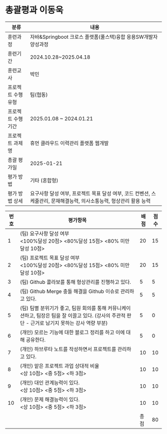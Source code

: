 # 총괄평과 이동욱

| 분류         | 내용                                                                   |
| ---------- | -------------------------------------------------------------------- |
| 훈련과정       | 자바&Springboot 크로스 플랫폼(풀스택)융합 응용SW개발자 양성과정                            |
| 훈련기간       | 2024.10.28~2025.04.18                                                |
| 훈련교사       | 박민                                                                   |
| 프로젝트 수행 유형 | 팀(협동)                                                                |
| 프로젝트 수행기간  | 2025.01.08 ~ 2024.01.21                                              |
| 프로젝트 과제명   | 휴먼 클라우드 이력관리 플랫폼 웹개발                                                 |
| 총괄 평가일     | 2025-01-21                                                           |
| 평가 방법      | 기타 (혼합형)                                                             |
| 평가 방법 상세   | 요구사항 달성 여부, 프로젝트 목표 달성 여부, 코드 컨벤션, 스케줄관리, 문재해결능력, 의사소통능력, 형상관리 활용 능력 |

| 번호  | 평가항목                                                                                     | 배점  | 점수  |
| --- | ---------------------------------------------------------------------------------------- | --- | --- |
| 1   | (팀) 요구사항 달성 여부<br><100%달성 20점> <80%달성 15점> <80% 미만 달성 10점>                               | 20  | 15  |
| 2   | (팀) 프로젝트 목표 달성 여부<br><100%달성 20점> <80%달성 15점> <80% 미만 달성 10점>                            | 20  | 15  |
| 3   | (팀) Github 콜라보를 통해 형상관리를 진행하고 있다.                                                        | 5   | 5   |
| 4   | (팀) Github Merge 충돌 해결을 Github 이슈로 관리하고 있다.                                              | 5   | 5   |
| 5   | (팀) 팀별 분위기가 좋고, 팀원 회의를 통해 커뮤니케이션하고, 팀장은 팀을 잘 이끌고 있다. (강사의 주관적 판단 - 근거로 남기지 못하는 강사 역량 부분) | 5   | 0   |
| 6   | (개인) 모르는 기능에 대한 블로그 정리를 하고 이에 대해 공유한다.                                                   | 5   | 0   |
| 7   | (개인) 하브루타 노트를 작성하면서 프로젝트를 관리하고 있다.                                                       | 10  | 10  |
| 8   | (개인) 맡은 프로젝트 과업 상대적 비율<br><상 10점> <중 5점> <하 3점>                                          | 10  | 10  |
| 9   | (개인) 대인 관계능력이 있다.<br><상 10점> <중 5점> <하 3점>                                               | 10  | 10  |
| 10  | (개인) 문제 해결능력이 있다.<br><상 10점> <중 5점> <하 3점>                                               | 10  | 10  |
|     |                                                                                          | 총점  | 80  |
